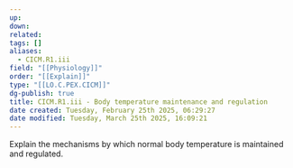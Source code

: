 ```yaml
---
up: 
down: 
related: 
tags: []
aliases:
  - CICM.R1.iii
field: "[[Physiology]]"
order: "[[Explain]]"
type: "[[LO.C.PEX.CICM]]"
dg-publish: true
title: CICM.R1.iii - Body temperature maintenance and regulation
date created: Tuesday, February 25th 2025, 06:29:27
date modified: Tuesday, March 25th 2025, 16:09:21
---
```


Explain the mechanisms by which normal body temperature is maintained and regulated.

